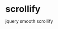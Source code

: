 # scrollify
jquery smooth scrollify

<!DOCTYPE html>
<html lang="">

<head>
    <meta charset="utf-8">
    <meta http-equiv="X-UA-Compatible" content="IE=edge">
    <meta name="viewport" content="width=device-width, initial-scale=1">
    <title>Title Page</title>
    <style>
        * {
            margin: 0;
            padding: 0;
            box-sizing: border-box;
        }
        
        .mainstyle {
            min-width: 100%;
            height: 100vh;
        }
        
        img {
            min-width: 100%;
        }
    </style>

</head>

<body>
    <div class="mainstyle">
        <figure class="imgclass">
            <img src="bg1.png" alt="">
        </figure>
    </div>
    <div class="mainstyle">
        <figure class="imgclass">
            <img src="bg2.png" alt="">
        </figure>
    </div>
   <div class="mainstyle">
        <figure class="imgclass">
            <img src="bg3.png" alt="">
        </figure>
    </div>
    <div class="mainstyle">
        <figure class="imgclass">
            <img src="bg4.png" alt="">
        </figure>
    </div>
    <div class="mainstyle">
        <figure class="imgclass">
            <img src="bg5.png" alt="">
        </figure>
    </div>

    <!-- jQuery -->
    <script src="https://ajax.googleapis.com/ajax/libs/jquery/1.12.4/jquery.min.js"></script>
    <script src="https://cdnjs.cloudflare.com/ajax/libs/scrollify/1.0.19/jquery.scrollify.min.js"></script>
    </script>
</body>
<script>
    $(function() {
        $.scrollify({
            section: ".mainstyle",
        });
    });
</script>

</html>

